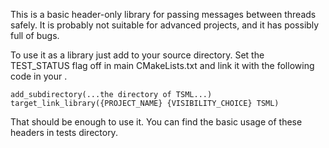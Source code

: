 This is a basic header-only library for passing messages 
between threads safely. It is probably not suitable for 
advanced projects, and it has possibly full of bugs.

To use it as a library just add to your source directory. Set the
TEST_STATUS flag off in main CMakeLists.txt and link it with the
following code in your .

    add_subdirectory(...the directory of TSML...)
    target_link_library({PROJECT_NAME} {VISIBILITY_CHOICE} TSML)

That should be enough to use it. You can find the basic usage of these
headers in tests directory.

